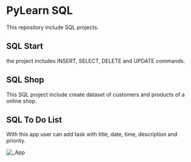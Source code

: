 # PyLearn SQL

This repository include SQL projects.

## SQL Start

the project includes INSERT, SELECT, DELETE and UPDATE commands.

## SQL Shop

This SQL project include create dataset of customers and products of a online shop.

## SQL To Do List

With this app user can add task with title, date, time, description and priority.

![_App](https://user-images.githubusercontent.com/43343453/222894369-1b555f19-1814-4fe2-a485-7a0f8aba56d1.png)
